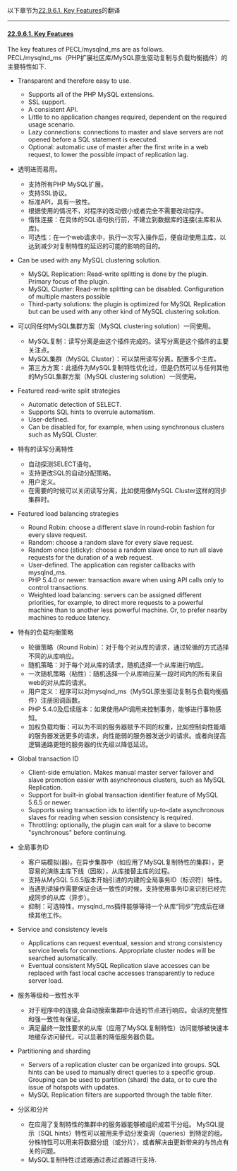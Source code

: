 以下章节为[22.9.6.1. Key Features](http://dev.mysql.com/doc/refman/5.6/en/apis-php-mysqlnd-ms.key-features.html)的翻译

--------

#### [22.9.6.1. Key Features](#22.9.6.1)


The key features of PECL/mysqlnd_ms are as follows.   
PECL/mysqlnd_ms（PHP扩展社区库/MySQL原生驱动复制与负载均衡插件）的主要特性如下.   

* Transparent and therefore easy to use.   
    * Supports all of the PHP MySQL extensions.
    * SSL support.
    * A consistent API.
    * Little to no application changes required, dependent on the required usage scenario.
    * Lazy connections: connections to master and slave servers are not opened before a SQL statement is executed.
    * Optional: automatic use of master after the first write in a web request, to lower the possible impact of replication lag.

* 透明进而易用。   
    * 支持所有PHP MySQL扩展。 
    * 支持SSL协议。
    * 标准API，具有一致性。
    * 根据使用的情况不，对程序的改动很小或者完全不需要改动程序。
    * 惰性连接：在具体的SQL语句执行前，不建立到数据库的连接(主库和从库)。
    * 可选性：在一个web请求中，执行一次写入操作后，便自动使用主库，以达到减少对复制特性的延迟的可能的影响的目的。
        
* Can be used with any MySQL clustering solution.
    * MySQL Replication: Read-write splitting is done by the plugin. Primary focus of the plugin.
    * MySQL Cluster: Read-write splitting can be disabled. Configuration of multiple masters possible
    * Third-party solutions: the plugin is optimized for MySQL Replication but can be used with any other kind of MySQL clustering solution.
    
* 可以同任何MySQL集群方案（MySQL clustering solution）一同使用。
    * MySQL复制：读写分离是由这个插件完成的。读写分离是这个插件的主要关注点。
    * MySQL集群（MySQL Cluster）：可以禁用读写分离。配置多个主库。
    * 第三方方案：此插件为MySQL复制特性优化过，但是仍然可以与任何其他的MySQL集群方案（MySQL clustering solution）一同使用。 

* Featured read-write split strategies
    * Automatic detection of SELECT.
    * Supports SQL hints to overrule automatism.
    * User-defined.
    * Can be disabled for, for example, when using synchronous clusters such as MySQL Cluster.

* 特有的读写分离特性
    * 自动探测SELECT语句。
    * 支持更改SQL的自动分配策略。
    * 用户定义。
    * 在需要的时候可以关闭读写分离，比如使用像MySQL Cluster这样的同步集群时。
    

* Featured load balancing strategies
 
    * Round Robin: choose a different slave in round-robin fashion for every slave request.
    * Random: choose a random slave for every slave request.
    * Random once (sticky): choose a random slave once to run all slave requests for the duration of a web request.
    * User-defined. The application can register callbacks with mysqlnd_ms.
    * PHP 5.4.0 or newer: transaction aware when using API calls only to control transactions.
    * Weighted load balancing: servers can be assigned different priorities, for example, to direct more requests to a powerful machine than to another less powerful machine. Or, to prefer nearby machines to reduce latency.

* 特有的负载均衡策略
    * 轮循策略（Round Robin）：对于每个对从库的请求，通过轮循的方式选择不同的从库响应。
    * 随机策略：对于每个对从库的请求，随机选择一个从库进行响应。
    * 一次随机策略（粘性）：随机选择一个从库响应某一段时间内的所有来自web的对从库的请求。
    * 用户定义：程序可以对mysqlnd_ms（MySQL原生驱动复制与负载均衡插件）注册回调函数。
    * PHP 5.4.0及后续版本：如果使用API调用来控制事务，能够进行事物感知。
    * 加权负载均衡：可以为不同的服务器赋予不同的权重，比如控制向性能墙的服务器发送更多的请求，向性能弱的服务器发送少的请求。或者向提高逻辑通路更短的服务器的优先级以降低延迟。

* Global transaction ID 
    * Client-side emulation. Makes manual master server failover and slave promotion easier with asynchronous clusters, such as MySQL Replication.
    * Support for built-in global transaction identifier feature of MySQL 5.6.5 or newer.
    * Supports using transaction ids to identify up-to-date asynchronous slaves for reading when session consistency is required.
    * Throttling: optionally, the plugin can wait for a slave to become "synchronous" before continuing.

* 全局事务ID
    * 客户端模拟(器)。在异步集群中（如应用了MySQL复制特性的集群），更容易的演练主库下线（因故），从库接替主库的过程。
    * 支持从MySQL 5.6.5版本开始引进的内建的全局事务ID（标识符）特性。
    * 当遇到读操作需要保证会话一致性的时候，支持使用事务ID来识别已经完成同步的从库（异步）。
    * 抑制：可选特性，mysqlnd_ms插件能够等待一个从库“同步”完成后在继续其他工作。
    
* Service and consistency levels 
    * Applications can request eventual, session and strong consistency service levels for connections. Appropriate cluster nodes will be searched automatically. 
    * Eventual consistent MySQL Replication slave accesses can be replaced with fast local cache accesses transparently to reduce server load.
    
* 服务等级和一致性水平
    * 对于程序中的连接,会自动搜索集群中合适的节点进行响应。会话的完整性和强一致性有保证。
    * 满足最终一致性要求的从库（应用了MySQL复制特性）访问能够被快速本地缓存访问替代，可以显著的降低服务器负载。
 
* Partitioning and sharding
    * Servers of a replication cluster can be organized into groups. SQL hints can be used to manually direct queries to a specific group. Grouping can be used to partition (shard) the data, or to cure the issue of hotspots with updates. 
    * MySQL Replication filters are supported through the table filter.
   
* 分区和分片 
    * 在应用了复制特性的集群中的服务器能够被组织成若干分组。 MySQL提示（SQL hints）特性可以被用来手动分发查询（queries）到特定的组。分株特性可以用来将数据分组（或分片），或者解决由更新带来的与热点有关的问题。
    * MySQL复制特性过滤器通过表过滤器进行支持.
